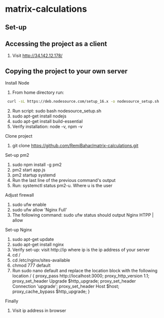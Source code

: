 # matrix-calculations
## Set-up

## Accessing the project as a client
1. Visit http://34.142.12.178/

## Copying the project to your own server

Install Node
1. From home directory run:
```bash
 curl -sL https://deb.nodesource.com/setup_16.x -o nodesource_setup.sh
 ```
2. Run script: sudo bash nodesource_setup.sh
3. sudo apt-get install nodejs
4. sudo apt-get install build-essential
5. Verify installation: node -v, npm -v

Clone project
1. git clone https://github.com/RemiBahar/matrix-calculations.git

Set-up pm2
1. sudo npm install -g pm2
2. pm2 start app.js
3. pm2 startup systemd
4. Run the last line of the previous command's output
5. Run: systemctl status pm2-u. Where u is the user

Adjust firewall
1. sudo ufw enable
2. sudo ufw allow 'Nginx Full'
3. The following command: sudo ufw status should output Nginx HTPP | allow

Set-up Nginx
1. sudo apt-get update
2. sudo apt-get install nginx
3. Verify set-up: visit http://ip where ip is the ip address of your server
3. cd /
4. cd /etc/nginx/sites-available 
5. chmod 777 default
6. Run sudo nano default and replace the location block with the following
location / {
        proxy_pass http://localhost:3000;
        proxy_http_version 1.1;
        proxy_set_header Upgrade $http_upgrade;
        proxy_set_header Connection 'upgrade';
        proxy_set_header Host $host;
        proxy_cache_bypass $http_upgrade;
    }

Finally
1. Visit ip address in browser


